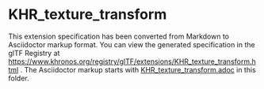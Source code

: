 <!--
Copyright 2022 The Khronos Group Inc.
SPDX-License-Identifier: LicenseRef-KhronosSpecCopyright
-->

# KHR_texture_transform

This extension specification has been converted from Markdown to Asciidoctor markup format.
You can view the generated specification in the glTF Registry at
https://www.khronos.org/registry/glTF/extensions/KHR_texture_transform.html .
The Asciidoctor markup starts with [KHR_texture_transform.adoc](KHR_texture_transform.adoc) in this folder.
